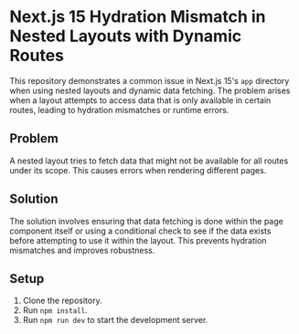 # Next.js 15 Hydration Mismatch in Nested Layouts with Dynamic Routes

This repository demonstrates a common issue in Next.js 15's `app` directory when using nested layouts and dynamic data fetching.  The problem arises when a layout attempts to access data that is only available in certain routes, leading to hydration mismatches or runtime errors.

## Problem

A nested layout tries to fetch data that might not be available for all routes under its scope. This causes errors when rendering different pages.

## Solution

The solution involves ensuring that data fetching is done within the page component itself or using a conditional check to see if the data exists before attempting to use it within the layout.  This prevents hydration mismatches and improves robustness.

## Setup

1. Clone the repository.
2. Run `npm install`.
3. Run `npm run dev` to start the development server.